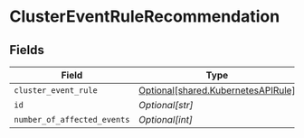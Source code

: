 # ClusterEventRuleRecommendation


## Fields

| Field                                                                              | Type                                                                               | Required                                                                           | Description                                                                        |
| ---------------------------------------------------------------------------------- | ---------------------------------------------------------------------------------- | ---------------------------------------------------------------------------------- | ---------------------------------------------------------------------------------- |
| `cluster_event_rule`                                                               | [Optional[shared.KubernetesAPIRule]](undefined/models/shared/kubernetesapirule.md) | :heavy_minus_sign:                                                                 | N/A                                                                                |
| `id`                                                                               | *Optional[str]*                                                                    | :heavy_minus_sign:                                                                 | N/A                                                                                |
| `number_of_affected_events`                                                        | *Optional[int]*                                                                    | :heavy_minus_sign:                                                                 | N/A                                                                                |